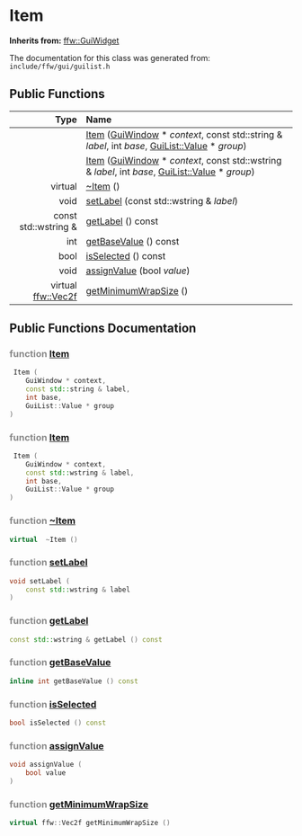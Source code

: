 Item
===================================


**Inherits from:** [ffw::GuiWidget](ffw_GuiWidget.html)

The documentation for this class was generated from: `include/ffw/gui/guilist.h`



## Public Functions

| Type | Name |
| -------: | :------- |
|   | [Item](#51bc7791) ([GuiWindow](ffw_GuiWindow.html) * _context_, const std::string & _label_, int _base_, [GuiList::Value](ffw_GuiList_Value.html) * _group_)  |
|   | [Item](#03ec7993) ([GuiWindow](ffw_GuiWindow.html) * _context_, const std::wstring & _label_, int _base_, [GuiList::Value](ffw_GuiList_Value.html) * _group_)  |
|  virtual  | [~Item](#3c475a8f) ()  |
|  void | [setLabel](#88280b6f) (const std::wstring & _label_)  |
|  const std::wstring & | [getLabel](#9d8cd519) () const  |
|  int | [getBaseValue](#4952aab4) () const  |
|  bool | [isSelected](#83a96c74) () const  |
|  void | [assignValue](#293ebefe) (bool _value_)  |
|  virtual [ffw::Vec2f](ffw.html#fcfaa6c5) | [getMinimumWrapSize](#3fb64c51) ()  |


## Public Functions Documentation

### <span style="opacity:0.5;">function</span> <a id="51bc7791" href="#51bc7791">Item</a>

```cpp
 Item (
    GuiWindow * context,
    const std::string & label,
    int base,
    GuiList::Value * group
) 
```



### <span style="opacity:0.5;">function</span> <a id="03ec7993" href="#03ec7993">Item</a>

```cpp
 Item (
    GuiWindow * context,
    const std::wstring & label,
    int base,
    GuiList::Value * group
) 
```



### <span style="opacity:0.5;">function</span> <a id="3c475a8f" href="#3c475a8f">~Item</a>

```cpp
virtual  ~Item () 
```



### <span style="opacity:0.5;">function</span> <a id="88280b6f" href="#88280b6f">setLabel</a>

```cpp
void setLabel (
    const std::wstring & label
) 
```



### <span style="opacity:0.5;">function</span> <a id="9d8cd519" href="#9d8cd519">getLabel</a>

```cpp
const std::wstring & getLabel () const 
```



### <span style="opacity:0.5;">function</span> <a id="4952aab4" href="#4952aab4">getBaseValue</a>

```cpp
inline int getBaseValue () const 
```



### <span style="opacity:0.5;">function</span> <a id="83a96c74" href="#83a96c74">isSelected</a>

```cpp
bool isSelected () const 
```



### <span style="opacity:0.5;">function</span> <a id="293ebefe" href="#293ebefe">assignValue</a>

```cpp
void assignValue (
    bool value
) 
```



### <span style="opacity:0.5;">function</span> <a id="3fb64c51" href="#3fb64c51">getMinimumWrapSize</a>

```cpp
virtual ffw::Vec2f getMinimumWrapSize () 
```





